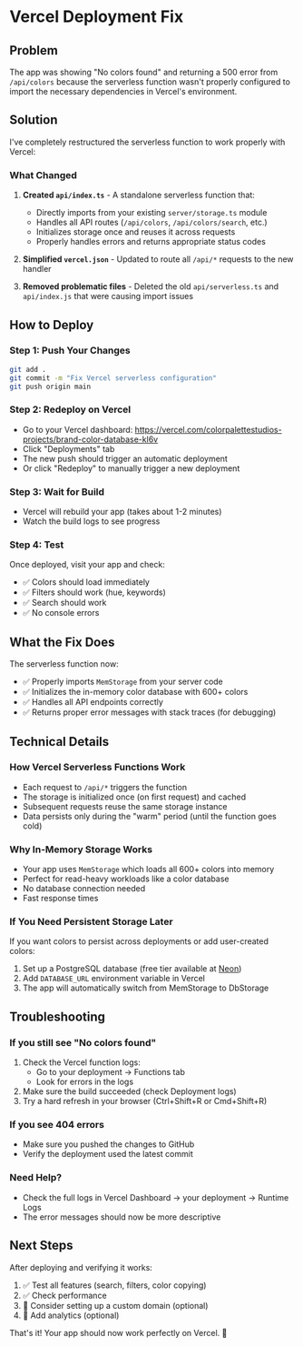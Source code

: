 # Vercel Deployment Fix

## Problem
The app was showing "No colors found" and returning a 500 error from `/api/colors` because the serverless function wasn't properly configured to import the necessary dependencies in Vercel's environment.

## Solution
I've completely restructured the serverless function to work properly with Vercel:

### What Changed

1. **Created `api/index.ts`** - A standalone serverless function that:
   - Directly imports from your existing `server/storage.ts` module
   - Handles all API routes (`/api/colors`, `/api/colors/search`, etc.)
   - Initializes storage once and reuses it across requests
   - Properly handles errors and returns appropriate status codes

2. **Simplified `vercel.json`** - Updated to route all `/api/*` requests to the new handler

3. **Removed problematic files** - Deleted the old `api/serverless.ts` and `api/index.js` that were causing import issues

## How to Deploy

### Step 1: Push Your Changes
```bash
git add .
git commit -m "Fix Vercel serverless configuration"
git push origin main
```

### Step 2: Redeploy on Vercel
- Go to your Vercel dashboard: https://vercel.com/colorpalettestudios-projects/brand-color-database-kl6v
- Click "Deployments" tab
- The new push should trigger an automatic deployment
- Or click "Redeploy" to manually trigger a new deployment

### Step 3: Wait for Build
- Vercel will rebuild your app (takes about 1-2 minutes)
- Watch the build logs to see progress

### Step 4: Test
Once deployed, visit your app and check:
- ✅ Colors should load immediately
- ✅ Filters should work (hue, keywords)
- ✅ Search should work
- ✅ No console errors

## What the Fix Does

The serverless function now:
- ✅ Properly imports `MemStorage` from your server code
- ✅ Initializes the in-memory color database with 600+ colors
- ✅ Handles all API endpoints correctly
- ✅ Returns proper error messages with stack traces (for debugging)

## Technical Details

### How Vercel Serverless Functions Work
- Each request to `/api/*` triggers the function
- The storage is initialized once (on first request) and cached
- Subsequent requests reuse the same storage instance
- Data persists only during the "warm" period (until the function goes cold)

### Why In-Memory Storage Works
- Your app uses `MemStorage` which loads all 600+ colors into memory
- Perfect for read-heavy workloads like a color database
- No database connection needed
- Fast response times

### If You Need Persistent Storage Later
If you want colors to persist across deployments or add user-created colors:
1. Set up a PostgreSQL database (free tier available at [Neon](https://neon.tech))
2. Add `DATABASE_URL` environment variable in Vercel
3. The app will automatically switch from MemStorage to DbStorage

## Troubleshooting

### If you still see "No colors found"
1. Check the Vercel function logs:
   - Go to your deployment → Functions tab
   - Look for errors in the logs
2. Make sure the build succeeded (check Deployment logs)
3. Try a hard refresh in your browser (Ctrl+Shift+R or Cmd+Shift+R)

### If you see 404 errors
- Make sure you pushed the changes to GitHub
- Verify the deployment used the latest commit

### Need Help?
- Check the full logs in Vercel Dashboard → your deployment → Runtime Logs
- The error messages should now be more descriptive

## Next Steps

After deploying and verifying it works:
1. ✅ Test all features (search, filters, color copying)
2. ✅ Check performance
3. 🎯 Consider setting up a custom domain (optional)
4. 🎯 Add analytics (optional)

That's it! Your app should now work perfectly on Vercel. 🚀

